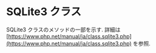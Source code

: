 # SQLite3 クラス

SQLite3 クラスのメソッドの一部を示す. 詳細は [https://www.php.net/manual/ja/class.sqlite3.php](https://www.php.net/manual/ja/class.sqlite3.php) を参照.

```{tableofcontents}

```
